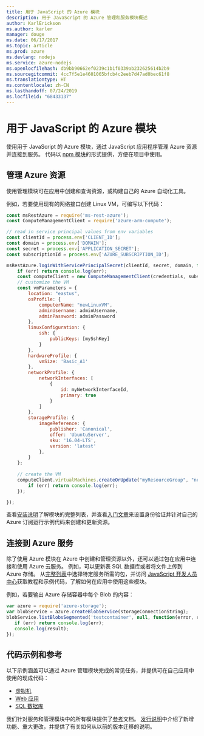 ```yaml
---
title: 用于 JavaScript 的 Azure 模块
description: 用于 JavaScript 的 Azure 管理和服务模块概述
author: KarlErickson
ms.author: karler
manager: douge
ms.date: 06/17/2017
ms.topic: article
ms.prod: azure
ms.devlang: nodejs
ms.service: azure-nodejs
ms.openlocfilehash: db9bb90662ef0239c1b1f0339ab232625614b2b9
ms.sourcegitcommit: 4cc7f5e1e4601065bfcb4c2eeb7d47ad0bec61f8
ms.translationtype: HT
ms.contentlocale: zh-CN
ms.lasthandoff: 07/24/2019
ms.locfileid: "68433137"
---
```

# <a name="azure-modules-for-javascript"></a>用于 JavaScript 的 Azure 模块

使用用于 JavaScript 的 Azure 模块，通过 JavaScript 应用程序管理 Azure 资源并连接到服务。 代码以 [npm 模块](../node-sdk-azure-install.md)的形式提供，方便在项目中使用。 

## <a name="manage-azure-resources"></a>管理 Azure 资源

使用管理模块可在应用中创建和查询资源，或构建自己的 Azure 自动化工具。 

例如，若要使用现有的网络接口创建 Linux VM，可编写以下代码：

```javascript
const msRestAzure = require('ms-rest-azure');
const ComputeManagementClient = require('azure-arm-compute');

// read in service principal values from env variables
const clientId = process.env['CLIENT_ID'];
const domain = process.env['DOMAIN'];
const secret = process.env['APPLICATION_SECRET'];
const subscriptionId = process.env['AZURE_SUBSCRIPTION_ID'];

msRestAzure.loginWithServicePrincipalSecret(clientId, secret, domain, function (err, credentials, subscriptions) {
    if (err) return console.log(err);
    const computeClient = new ComputeManagementClient(credentials, subscriptionId);
    // customize the VM 
    const vmParameters = {
        location: "eastus",
        osProfile: {
            computerName: "newLinuxVM",
            adminUsername: adminUsername,
            adminPassword: adminPassword
        },
        linuxConfiguration: {
            ssh: {
                publicKeys: [mySshKey]
            }
        },
        hardwareProfile: {
            vmSize: 'Basic_A1'
        },
        networkProfile: {
            networkInterfaces: [
                {
                    id: myNetworkInterfaceId,
                    primary: true
                }
            ]
        },
        storageProfile: {
            imageReference: {
                publisher: 'Canonical',
                offer: 'UbuntuServer',
                sku: '16.04-LTS',
                version: 'latest'
            },
        }
    };
 
    // create the VM
    computeClient.virtualMachines.createOrUpdate("myResourceGroup", "newLinuxVM", vmParameters, function (err, data) {
        if (err) return console.log(err);
    });

});
```

查看[安装说明](../node-sdk-azure-install.md)了解模块的完整列表，并查看[入门文章](../node-sdk-azure-get-started.md)来设置身份验证并针对自己的 Azure 订阅运行示例代码来创建和更新资源。 

## <a name="connect-to-azure-services"></a>连接到 Azure 服务

除了使用 Azure 模块在 Azure 中创建和管理资源以外，还可以通过包在应用中连接和使用 Azure 云服务。 例如，可以更新表 SQL 数据库或者将文件上传到 Azure 存储。 从[完整列表](../node-sdk-azure-install.md)中选择特定服务所需的包，并访问 [JavaScript 开发人员中心](https://azure.microsoft.com/develop/nodejs/)获取教程和示例代码，了解如何在应用中使用这些模块。

例如，若要输出 Azure 存储容器中每个 Blob 的内容：

```javascript
var azure = require('azure-storage');
var blobService = azure.createBlobService(storageConnectionString);
blobService.listBlobsSegmented('testcontainer', null, function(error, result, response) {
   if (err) return console.log(err);
   console.log(result);
});
```

## <a name="sample-code-and-reference"></a>代码示例和参考

以下示例涵盖可以通过 Azure 管理模块完成的常见任务，并提供可在自己应用中使用的现成代码：

- [虚拟机](../node-samples-services-compute.md)
- [Web 应用](../node-samples-services-web-and-mobile.md)
- [SQL 数据库](../node-samples-services-database.md)
   
我们针对服务和管理模块中的所有模块提供了[参考](/javascript/api)文档。 [发行说明](https://github.com/Azure/azure-sdk-for-node/releases)中介绍了新增功能、重大更改，并提供了有关如何从以前的版本迁移的说明。
